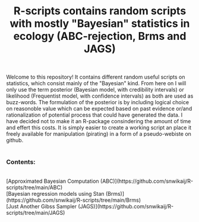 <h1 align="center">R-scripts contains random scripts with mostly "Bayesian" statistics in ecology (ABC-rejection, Brms and JAGS) </h1>  <br />

Welcome to this repository! It contains different random useful scripts on statistics, which consist mainly of the "Bayesian" kind. From here on
I will only use the term posterior (Bayesian model, with credibility intervals) or likelihood (Frequentist model, with confidence intervals) as
both are used as buzz-words. The formulation of the posterior is by including logical choice on reasonoble value which can be expected based on past evidence 
or/and rationalization of potential process that could have generated the data. I have decided not to make it an R-package consindering 
the amount of time and effert this costs. It is simply easier to create a working script an place it freely available for manipulation (pirating) 
in a form of a pseudo-webiste on github.<br />
  <br />
<h3/>Contents:</h3> <br />
[Approximated Bayesian Computation (ABC)](https://github.com/snwikaij/R-scripts/tree/main/ABC)<br />
[Bayesian regression models using Stan (Brms)](https://github.com/snwikaij/R-scripts/tree/main/Brms)<br />
[Just Another Gibss Sampler (JAGS)](https://github.com/snwikaij/R-scripts/tree/main/JAGS)<br />
